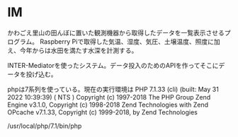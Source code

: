 # IM
かわごえ里山の田んぼに置いた観測機器から取得したデータを一覧表示させるプログラム。
Raspberry Piで取得した気温、湿度、気圧、土壌温度、照度に加え、今年からは水田を満たす水深を計測する。

INTER-Mediatorを使ったシステム。データ投入のためのAPIを作ってそこにデータを投げ込む。

phpは7系列を使っている。現在の実行環境は
PHP 7.1.33 (cli) (built: May 31 2022 10:39:39) ( NTS )
Copyright (c) 1997-2018 The PHP Group
Zend Engine v3.1.0, Copyright (c) 1998-2018 Zend Technologies
    with Zend OPcache v7.1.33, Copyright (c) 1999-2018, by Zend Technologies

/usr/local/php/7.1/bin/php
